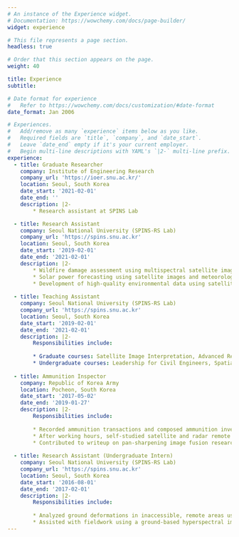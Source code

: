 ```yaml
---
# An instance of the Experience widget.
# Documentation: https://wowchemy.com/docs/page-builder/
widget: experience

# This file represents a page section.
headless: true

# Order that this section appears on the page.
weight: 40

title: Experience
subtitle:

# Date format for experience
#   Refer to https://wowchemy.com/docs/customization/#date-format
date_format: Jan 2006

# Experiences.
#   Add/remove as many `experience` items below as you like.
#   Required fields are `title`, `company`, and `date_start`.
#   Leave `date_end` empty if it's your current employer.
#   Begin multi-line descriptions with YAML's `|2-` multi-line prefix.
experience:
  - title: Graduate Researcher 
    company: Institute of Engineering Research
    company_url: 'https://ioer.snu.ac.kr/'
    location: Seoul, South Korea
    date_start: '2021-02-01'
    date_end: ''
    description: |2-
        * Research assistant at SPINS Lab

  - title: Research Assistant
    company: Seoul National University (SPINS-RS Lab)
    company_url: 'https://spins.snu.ac.kr'
    location: Seoul, South Korea
    date_start: '2019-02-01'
    date_end: '2021-02-01'
    description: |2-
        * Wildfire damage assessment using multispectral satellite images
        * Solar power forecasting using satellite images and meteorological data
        * Development of high-quality environmental data using satellite images via deep learning-based algorithms
        
  - title: Teaching Assistant
    company: Seoul National University (SPINS-RS Lab)
    company_url: 'https://spins.snu.ac.kr'
    location: Seoul, South Korea
    date_start: '2019-02-01'
    date_end: '2021-02-01'
    description: |2-
        Responsibilities include:
        
        * Graduate courses: Satellite Image Interpretation, Advanced Remote Sensing (KOMPSAT VHR imagery)
        * Undergraduate courses: Leadership for Civil Engineers, Spatial Informatics and Systems, Remote Sensing
        
  - title: Ammunition Inspector
    company: Republic of Korea Army
    location: Pocheon, South Korea
    date_start: '2017-05-02'
    date_end: '2019-01-27'
    description: |2-
        Responsibilities include:
        
        * Recorded ammunition transactions and composed ammunition inventory reports using Excel
        * After working hours, self-studied satellite and radar remote sensing 
        * Contributed to writeup on pan-sharpening image fusion research using Worldview images
        
  - title: Research Assistant (Undergraduate Intern)
    company: Seoul National University (SPINS-RS Lab)
    company_url: 'https://spins.snu.ac.kr'
    location: Seoul, South Korea
    date_start: '2016-08-01'
    date_end: '2017-02-01'
    description: |2-
        Responsibilities include:
        
        * Analyzed ground deformations in inaccessible, remote areas using Sentinel-1 SAR images
        * Assisted with fieldwork using a ground-based hyperspectral imager to monitor crop health
---
```

